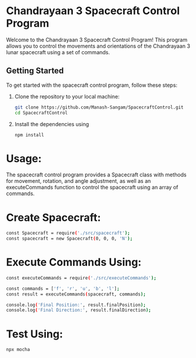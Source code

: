 # Chandrayaan 3 Spacecraft Control Program

Welcome to the Chandrayaan 3 Spacecraft Control Program! This program allows you to control the movements and orientations of the Chandrayaan 3 lunar spacecraft using a set of commands.

## Getting Started

To get started with the spacecraft control program, follow these steps:

1. Clone the repository to your local machine:

   ```bash
   git clone https://github.com/Manash-Sangam/SpacecraftControl.git
   cd SpacecraftControl
   ```

2. Install the dependencies using 
    ```bash
    npm install
    ```

# Usage:
The spacecraft control program provides a Spacecraft class with methods for movement, rotation, and angle adjustment, as well as an executeCommands function to control the spacecraft using an array of commands.

# Create Spacecraft:

```bash
const Spacecraft = require('./src/spacecraft');
const spacecraft = new Spacecraft(0, 0, 0, 'N');
```

# Execute Commands Using:

```bash
const executeCommands = require('./src/executeCommands');

const commands = ['f', 'r', 'u', 'b', 'l'];
const result = executeCommands(spacecraft, commands);

console.log('Final Position:', result.finalPosition);
console.log('Final Direction:', result.finalDirection);
```

# Test Using:

```bash
npx mocha
```